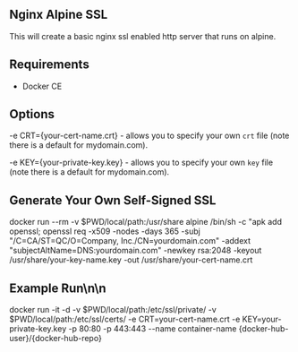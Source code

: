 ## Nginx Alpine SSL

This will create a basic nginx ssl enabled http server that runs on alpine.

## Requirements

- Docker CE

## Options 
-e CRT={your-cert-name.crt} - allows you to specify your own `crt` file  (note there is a default for mydomain.com).

-e KEY={your-private-key.key} - allows you to specify your own `key` file (note there is a default for mydomain.com).

## Generate Your Own Self-Signed SSL

docker run --rm -v $PWD/local/path:/usr/share alpine /bin/sh -c "apk add openssl; openssl req -x509 -nodes -days 365 -subj \"/C=CA/ST=QC/O=Company, Inc./CN=yourdomain.com\" -addext \"subjectAltName=DNS:yourdomain.com\" -newkey rsa:2048 -keyout /usr/share/your-key-name.key -out /usr/share/your-cert-name.crt

## Example Run\n\n

docker run -it -d -v $PWD/local/path:/etc/ssl/private/ -v $PWD/local/path:/etc/ssl/certs/ -e CRT=your-cert-name.crt -e KEY=your-private-key.key -p 80:80 -p 443:443 --name container-name {docker-hub-user}/{docker-hub-repo}
